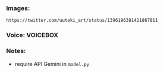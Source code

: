 ### Images:
```
https://twitter.com/uuteki_art/status/1396196381421867011
```

### Voice: VOICEBOX
### Notes:
- require API Gemini in ```model.py```
